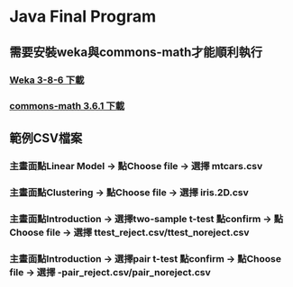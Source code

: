 # Java Final Program

## 需要安裝weka與commons-math才能順利執行

### [Weka 3-8-6 下載](https://prdownloads.sourceforge.net/weka/weka-3-8-6.zip)

### [commons-math 3.6.1 下載](https://dlcdn.apache.org//commons/math/binaries/commons-math3-3.6.1-bin.zip)

## 範例CSV檔案

### 主畫面點Linear Model    &rarr;   點Choose file  &rarr; 選擇 mtcars.csv 

### 主畫面點Clustering      &rarr;   點Choose file  &rarr; 選擇 iris.2D.csv

### 主畫面點Introduction    &rarr;   選擇two-sample t-test 點confirm  &rarr;   點Choose file  &rarr; 選擇 ttest_reject.csv/ttest_noreject.csv

### 主畫面點Introduction    &rarr;   選擇pair t-test 點confirm        &rarr;   點Choose file  &rarr; 選擇 -pair_reject.csv/pair_noreject.csv
